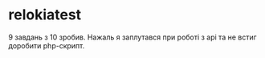 # relokiatest
9 завдань з 10 зробив. Нажаль я заплутався при роботі з api та не встиг доробити php-скрипт.
